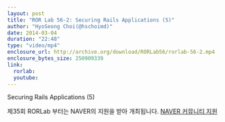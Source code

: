 ```yaml
---
layout: post
title: "ROR Lab 56-2: Securing Rails Applications (5)"
author: "HyoSeong Choi(@hschoimd)"
date: 2014-03-04
duration: "22:48"
type: "video/mp4"
enclosure_url: http://archive.org/download/RORLab56/rorlab-56-2.mp4
enclosure_bytes_size: 250909339
link:
  rorlab: 
  youtube: 
---
```


<p>Securing Rails Applications (5)</p>

<p></p>

<p>제35회 RORLab 부터는 NAVER의 지원을 받아 개최됩니다. <a href="http://developer.naver.com/wiki/pages/Community">NAVER 커뮤니티 지원</a></p>